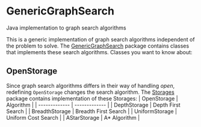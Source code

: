 # GenericGraphSearch
Java implementation to graph search algorithms

This is a generic implementation of graph search algorithms independent of the problem to solve.
The [GenericGraphSearch](https://github.com/ressay/GenericGraphSearch/tree/master/src/GenericGraphSearch) package contains classes
that implements these search algorithms.
Classes you want to know about:
## OpenStorage
Since graph search algorithms differs in their way of handling *open*, redefining `OpenStorage` changes the search algorithm. 
The [Storages](https://github.com/ressay/GenericGraphSearch/tree/master/src/Storages) package contains implementation of these Storages:
| OpenStorage   | Algorithm     |
| ------------- | ------------- |
| DepthStorage  | Depth First Search  |
| BreadthStorage  | Breadth First Search  |
| UniformStorage  | Uniform Cost Search  |
| AStarStorage  | A* Algorithm  |
